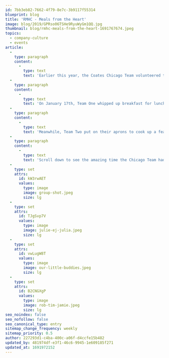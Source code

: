 ```yaml
---
id: 7bb3eb82-7662-4f79-8e7c-3b9117f55314
blueprint: blog
title: 'RMHC - Meals from the Heart'
image: blog/2019/GPRso06TSHe9RyuWyGm1QQ.jpg
thumbnail: blog/rmhc-meals-from-the-heart-1691767674.jpeg
topics:
  - company-culture
  - events
article:
  -
    type: paragraph
    content:
      -
        type: text
        text: 'Earlier this year, the Coates Chicago Team volunteered to prepare lunch for the residents of the Ronald McDonald House near Lurie Children’s Hospital in Chicago. Both teams loved having the opportunity to meet and serve so many brave families and would be honoured to be invited to do it again.'
  -
    type: paragraph
    content:
      -
        type: text
        text: 'On January 17th, Team One whipped up breakfast for lunch featuring egg casseroles, bacon, sausage, pancakes and a heavenly cinnamon cake to die for!'
  -
    type: paragraph
    content:
      -
        type: text
        text: 'Meanwhile, Team Two put on their aprons to cook up a feast on the 7th of February. At the end of the session, the team proudly served cheeseburgers, pulled pork and chicken sliders, macaroni and cheese, fruit and adorable ‘dirt’ pudding cups for dessert.'
  -
    type: paragraph
    content:
      -
        type: text
        text: 'Scroll down to see the amazing time the Chicago Team had and the delicious food made on the day!'
  -
    type: set
    attrs:
      id: kW3rwAET
      values:
        type: image
        image: group-shot.jpeg
        size: lg
  -
    type: set
    attrs:
      id: TJgSvp7V
      values:
        type: image
        image: julie-ej-julia.jpeg
        size: lg
  -
    type: set
    attrs:
      id: vwLugW8T
      values:
        type: image
        image: our-little-buddies.jpeg
        size: lg
  -
    type: set
    attrs:
      id: B2CNGXgP
      values:
        type: image
        image: rob-tim-jamie.jpeg
        size: lg
seo_noindex: false
seo_nofollow: false
seo_canonical_type: entry
sitemap_change_frequency: weekly
sitemap_priority: 0.5
author: 227293d1-c4ba-400c-a06f-d4ccfe15b482
updated_by: 481974df-e3f1-46c6-9945-1e609185f271
updated_at: 1691972152
---
```

